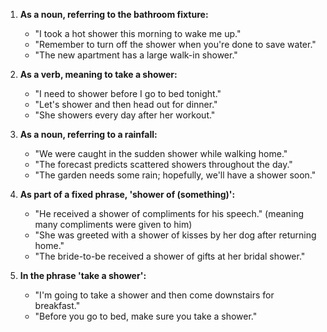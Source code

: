1. **As a noun, referring to the bathroom fixture:**
   - "I took a hot shower this morning to wake me up."
   - "Remember to turn off the shower when you're done to save water."
   - "The new apartment has a large walk-in shower."

2. **As a verb, meaning to take a shower:**
   - "I need to shower before I go to bed tonight."
   - "Let's shower and then head out for dinner."
   - "She showers every day after her workout."

3. **As a noun, referring to a rainfall:**
   - "We were caught in the sudden shower while walking home."
   - "The forecast predicts scattered showers throughout the day."
   - "The garden needs some rain; hopefully, we'll have a shower soon."

4. **As part of a fixed phrase, 'shower of (something)':**
   - "He received a shower of compliments for his speech." (meaning many compliments were given to him)
   - "She was greeted with a shower of kisses by her dog after returning home."
   - "The bride-to-be received a shower of gifts at her bridal shower."

5. **In the phrase 'take a shower':**
   - "I'm going to take a shower and then come downstairs for breakfast."
   - "Before you go to bed, make sure you take a shower."